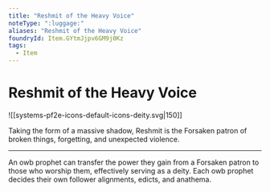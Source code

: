```yaml
---
title: "Reshmit of the Heavy Voice"
noteType: ":luggage:"
aliases: "Reshmit of the Heavy Voice"
foundryId: Item.GYtmJjpv6GM9j0Kz
tags:
  - Item
---
```


# Reshmit of the Heavy Voice
![[systems-pf2e-icons-default-icons-deity.svg|150]]

Taking the form of a massive shadow, Reshmit is the Forsaken patron of broken things, forgetting, and unexpected violence.

* * *

An owb prophet can transfer the power they gain from a Forsaken patron to those who worship them, effectively serving as a deity. Each owb prophet decides their own follower alignments, edicts, and anathema.
